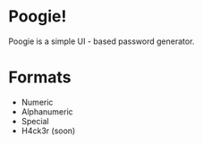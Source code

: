 # Poogie!
Poogie is a simple UI - based password generator.
# Formats
- Numeric
- Alphanumeric
- Special
- H4ck3r (soon)
